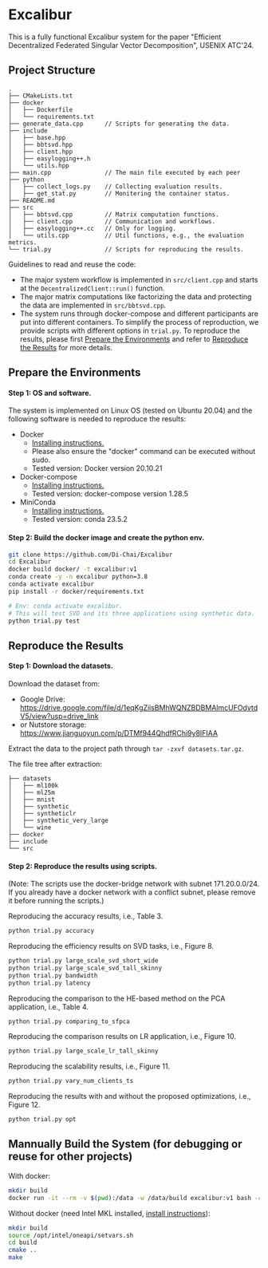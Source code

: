 # Excalibur

This is a fully functional Excalibur system for the paper "Efficient Decentralized Federated Singular Vector Decomposition", USENIX ATC'24.

## Project Structure

```
.
├── CMakeLists.txt
├── docker
│   ├── Dockerfile
│   └── requirements.txt
├── generate_data.cpp      // Scripts for generating the data.
├── include
│   ├── base.hpp
│   ├── bbtsvd.hpp
│   ├── client.hpp
│   ├── easylogging++.h
│   └── utils.hpp
├── main.cpp               // The main file executed by each peer
├── python
│   ├── collect_logs.py    // Collecting evaluation results.
│   ├── get_stat.py        // Monitering the container status.
├── README.md
├── src
│   ├── bbtsvd.cpp         // Matrix computation functions.
│   ├── client.cpp         // Communication and workflows.
│   ├── easylogging++.cc   // Only for logging.
│   └── utils.cpp          // Util functions, e.g., the evaluation metrics.
└── trial.py               // Scripts for reproducing the results.
```

Guidelines to read and reuse the code:
- The major system workflow is implemented in `src/client.cpp` and starts at the `DecentralizedClient::run()` function.
- The major matrix computations like factorizing the data and protecting the data are implemented in `src/bbtsvd.cpp`.
- The system runs through docker-compose and different participants are put into different containers. To simplify the process of reproduction, we provide scripts with different options in `trial.py`. To reproduce the results, please first [Prepare the Environments](#prepare-the-environments) and refer to [Reproduce the Results](#reproduce-the-results) for more details.

## Prepare the Environments

#### Step 1: OS and software.

The system is implemented on Linux OS (tested on Ubuntu 20.04) and the following software is needed to reproduce the results:

- Docker
  - [Installing instructions.](https://docs.docker.com/engine/install/ubuntu/)
  - Please also ensure the "docker" command can be executed without sudo. 
  - Tested version: Docker version 20.10.21
- Docker-compose
  - [Installing instructions.](https://docs.docker.com/compose/install/linux/)
  - Tested version: docker-compose version 1.28.5
- MiniConda
  - [Installing instructions.](https://docs.anaconda.com/free/miniconda/miniconda-install/)
  - Tested version: conda 23.5.2

#### Step 2: Build the docker image and create the python env.

```bash
git clone https://github.com/Di-Chai/Excalibur
cd Excalibur
docker build docker/ -t excalibur:v1
conda create -y -n excalibur python=3.8
conda activate excalibur
pip install -r docker/requirements.txt
```

```bash
# Env: conda activate excalibur.
# This will test SVD and its three applications using synthetic data.
python trial.py test
```

## Reproduce the Results

#### Step 1: Download the datasets.

Download the dataset from:
- Google Drive: https://drive.google.com/file/d/1eqKgZiisBMhWQNZBDBMAlmcUFOdvtdV5/view?usp=drive_link
- or Nutstore storage: https://www.jianguoyun.com/p/DTMf944QhdfRChi9y8IFIAA

Extract the data to the project path through `tar -zxvf datasets.tar.gz`.

The file tree after extraction:

```
├── datasets
│   ├── ml100k
│   ├── ml25m
│   ├── mnist
│   ├── synthetic
│   ├── syntheticlr
│   ├── synthetic_very_large
│   └── wine
├── docker
├── include
└── src
```

#### Step 2: Reproduce the results using scripts.

(Note: The scripts use the docker-bridge network with subnet 171.20.0.0/24. If you already have a docker network with a conflict subnet, please remove it before running the scripts.)

Reproducing the accuracy results, i.e., Table 3.

```bash
python trial.py accuracy
```

Reproducing the efficiency results on SVD tasks, i.e., Figure 8.
```bash
python trial.py large_scale_svd_short_wide
python trial.py large_scale_svd_tall_skinny
python trial.py bandwidth
python trial.py latency
```

Reproducing the comparison to the HE-based method on the PCA application, i.e., Table 4.
```bash
python trial.py comparing_to_sfpca
```

Reproducing the comparison results on LR application, i.e., Figure 10.
```bash
python trial.py large_scale_lr_tall_skinny
```

Reproducing the scalability results, i.e., Figure 11.
```bash
python trial.py vary_num_clients_ts
```

Reproducing the results with and without the proposed optimizations, i.e., Figure 12.
```bash
python trial.py opt
```

## Mannually Build the System (for debugging or reuse for other projects)

With docker:

```bash
mkdir build
docker run -it --rm -v $(pwd):/data -w /data/build excalibur:v1 bash -c "cmake .. && make"
```

Without docker (need Intel MKL installed, [install instructions](https://www.intel.com/content/www/us/en/developer/tools/oneapi/base-toolkit-download.html)):

```bash
mkdir build
source /opt/intel/oneapi/setvars.sh
cd build
cmake ..
make
```
